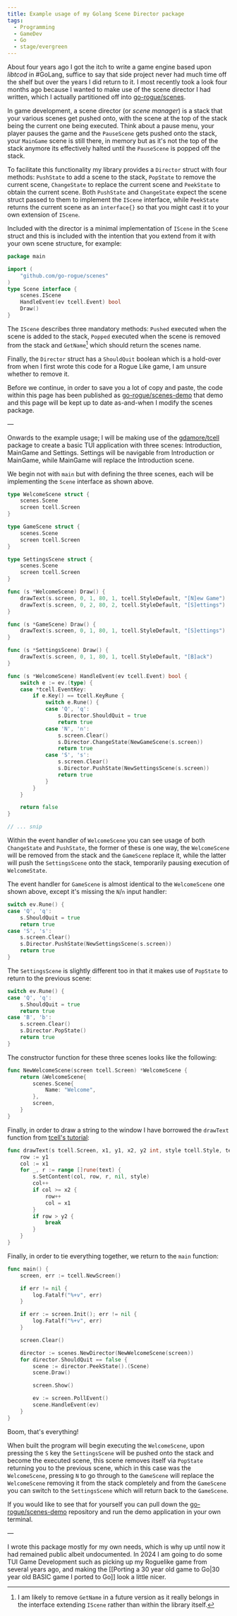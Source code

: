 ```yaml
---
title: Example usage of my Golang Scene Director package
tags:
  - Programming
  - GameDev
  - Go
  - stage/evergreen
---
```


About four years ago I got the itch to write a game engine based upon _libtcod_ in #GoLang, suffice to say that side project never had much time off the shelf but over the years I did return to it. I most recently took a look four months ago because I wanted to make use of the scene director I had written, which I actually partitioned off into [go-rogue/scenes](https://github.com/go-rogue/scenes).

In game development, a scene director (or _scene manager_) is a stack that your various scenes get pushed onto, with the scene at the top of the stack being the current one being executed. Think about a pause menu, your player pauses the game and the `PauseScene` gets pushed onto the stack, your `MainGame` scene is still there, in memory but as it's not the top of the stack anymore its effectively halted until the `PauseScene` is popped off the stack.

To facilitate this functionality my library provides a `Director` struct with four methods: `PushState` to add a scene to the stack, `PopState` to remove the current scene, `ChangeState` to replace the current scene and `PeekState` to obtain the current scene. Both `PushState` and `ChangeState` expect the scene struct passed to them to implement the `IScene` interface, while `PeekState` returns the current scene as an `interface{}` so that you might cast it to your own extension of `IScene`.

Included with the director is a minimal implementation of `IScene` in the `Scene` struct and this is included with the intention that you extend from it with your own scene structure, for example:

```go
package main

import (
	"github.com/go-rogue/scenes"
)
type Scene interface {
	scenes.IScene
	HandleEvent(ev tcell.Event) bool
	Draw()
}
```

The `IScene` describes three mandatory methods: `Pushed` executed when the scene is added to the stack, `Popped` executed when the scene is removed from the stack and `GetName`[^1] which should return the scenes name.

Finally, the `Director` struct has a `ShouldQuit` boolean which is a hold-over from when I first wrote this code for a Rogue Like game, I am unsure whether to remove it.

Before we continue, in order to save you a lot of copy and paste, the code within this page has been published as [go-rogue/scenes-demo](https://github.com/go-rogue/scenes-demo) that demo and this page will be kept up to date as-and-when I modify the scenes package.

—

Onwards to the example usage; I will be making use of the [gdamore/tcell](https://github.com/gdamore/tcell) package to create a basic TUI application with three scenes: Introduction, MainGame and Settings. Settings will be navigable from Introduction or MainGame, while MainGame will replace the Introduction scene.

We begin not with `main` but with defining the three scenes, each will be implementing the `Scene` interface as shown above.

```go
type WelcomeScene struct {
	scenes.Scene
	screen tcell.Screen
}

type GameScene struct {
	scenes.Scene
	screen tcell.Screen
}

type SettingsScene struct {
	scenes.Scene
	screen tcell.Screen
}

func (s *WelcomeScene) Draw() {
	drawText(s.screen, 0, 1, 80, 1, tcell.StyleDefault, "[N]ew Game")
	drawText(s.screen, 0, 2, 80, 2, tcell.StyleDefault, "[S]ettings")
}

func (s *GameScene) Draw() {
	drawText(s.screen, 0, 1, 80, 1, tcell.StyleDefault, "[S]ettings")
}

func (s *SettingsScene) Draw() {
	drawText(s.screen, 0, 1, 80, 1, tcell.StyleDefault, "[B]ack")
}

func (s *WelcomeScene) HandleEvent(ev tcell.Event) bool {
	switch e := ev.(type) {
	case *tcell.EventKey:
		if e.Key() == tcell.KeyRune {
			switch e.Rune() {
			case 'Q', 'q':
				s.Director.ShouldQuit = true
				return true
			case 'N', 'n':
				s.screen.Clear()
				s.Director.ChangeState(NewGameScene(s.screen))
				return true
			case 'S', 's':
				s.screen.Clear()
				s.Director.PushState(NewSettingsScene(s.screen))
				return true
			}
		}
	}

	return false
}

// ... snip
```

Within the event handler of `WelcomeScene` you can see usage of both `ChangeState` and `PushState`, the former of these is one way, the `WelcomeScene` will be removed from the stack and the `GameScene` replace it, while the latter will push the `SettingsScene` onto the stack, temporarily pausing execution of `WelcomeState`.

The event handler for `GameScene` is almost identical to the `WelcomeScene` one shown above, except it's missing the `N`/`n` input handler:

```go
switch ev.Rune() {
case 'Q', 'q':
	s.ShouldQuit = true
	return true
case 'S', 's':
	s.screen.Clear()
	s.Director.PushState(NewSettingsScene(s.screen))
	return true
}
```

The `SettingsScene` is slightly different too in that it makes use of `PopState` to return to the previous scene:

```go
switch ev.Rune() {
case 'Q', 'q':
	s.ShouldQuit = true
	return true
case 'B', 'b':
	s.screen.Clear()
	s.Director.PopState()
	return true
}
```

The constructor function for these three scenes looks like the following:

```go
func NewWelcomeScene(screen tcell.Screen) *WelcomeScene {
	return &WelcomeScene{
		scenes.Scene{
			Name: "Welcome",
		},
		screen,
	}
}
```

Finally, in order to draw a string to the window I have borrowed the `drawText` function from [tcell's tutorial](https://github.com/gdamore/tcell/blob/main/TUTORIAL.md):

```go
func drawText(s tcell.Screen, x1, y1, x2, y2 int, style tcell.Style, text string) {
	row := y1
	col := x1
	for _, r := range []rune(text) {
		s.SetContent(col, row, r, nil, style)
		col++
		if col >= x2 {
			row++
			col = x1
		}
		if row > y2 {
			break
		}
	}
}
```

Finally, in order to tie everything together, we return to the `main` function:

```go
func main() {
	screen, err := tcell.NewScreen()

	if err != nil {
		log.Fatalf("%+v", err)
	}

	if err := screen.Init(); err != nil {
		log.Fatalf("%+v", err)
	}

	screen.Clear()

	director := scenes.NewDirector(NewWelcomeScene(screen))
	for director.ShouldQuit == false {
		scene := director.PeekState().(Scene)
		scene.Draw()

		screen.Show()

		ev := screen.PollEvent()
		scene.HandleEvent(ev)
	}
}
```

Boom, that's everything!

When built the program will begin executing the `WelcomeScene`, upon pressing the `S` key the `SettingsScene` will be pushed onto the stack and become the executed scene, this scene removes itself via `PopState` returning you to the previous scene, which in this case was the `WelcomeScene`, pressing `N` to go through to the `GameScene` will replace the `WelcomeScene` removing it from the stack completely and from the `GameScene` you can switch to the `SettingsScene` which will return back to the `GameScene`.

If you would like to see that for yourself you can pull down the [go-rogue/scenes-demo](https://github.com/go-rogue/scenes-demo) repository and run the demo application in your own terminal.

—

I wrote this package mostly for my own needs, which is why up until now it had remained public albeit undocumented. In 2024 I am going to do some TUI Game Development such as picking up my Roguelike game from several years ago, and making the [[Porting a 30 year old game to Go|30 year old BASIC game I ported to Go]] look a little nicer.

[^1]: I am likely to remove `GetName` in a future version as it really belongs in the interface extending `IScene` rather than within the library itself.
